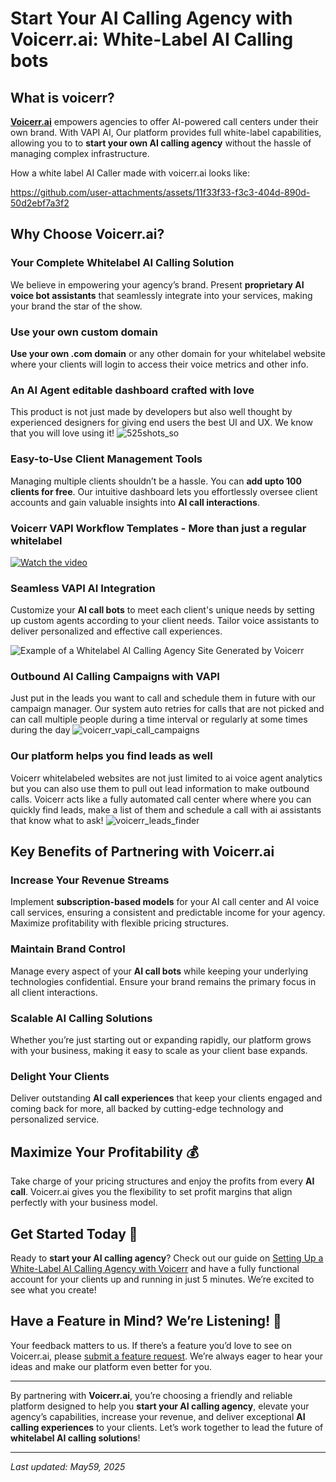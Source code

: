 # Start Your AI Calling Agency with Voicerr.ai: White-Label AI Calling bots

## What is voicerr?

**[Voicerr.ai](https://voicerr.ai)** empowers agencies to offer AI-powered call centers under their own brand. With VAPI AI, Our platform provides full white-label capabilities, allowing you to to **start your own AI calling agency** without the hassle of managing complex infrastructure.

How a white label AI Caller made with voicerr.ai looks like:


https://github.com/user-attachments/assets/11f33f33-f3c3-404d-890d-50d2ebf7a3f2


## Why Choose Voicerr.ai?

### Your Complete Whitelabel AI Calling Solution
We believe in empowering your agency’s brand. Present **proprietary AI voice bot assistants** that seamlessly integrate into your services, making your brand the star of the show.

### Use your own custom domain
**Use your own .com domain** or any other domain for your whitelabel website where your clients will login to access their voice metrics and other info.

### An AI Agent editable dashboard crafted with love
This product is not just made by developers but also well thought by experienced designers for giving end users the best UI and UX. We know that you will love using it!
![525shots_so](https://github.com/user-attachments/assets/51a1626a-dd2f-4762-82e2-a3a5de23976b)


### Easy-to-Use Client Management Tools
Managing multiple clients shouldn’t be a hassle. You can **add upto 100 clients for free**. Our intuitive dashboard lets you effortlessly oversee client accounts and gain valuable insights into **AI call interactions**.

### Voicerr VAPI Workflow Templates - More than just a regular whitelabel
[![Watch the video](https://img.youtube.com/vi/dXHdXI555eY/maxresdefault.jpg)](https://youtu.be/dXHdXI555eY)

### Seamless VAPI AI Integration
Customize your **AI call bots** to meet each client's unique needs by setting up custom agents according to your client needs. Tailor voice assistants to deliver personalized and effective call experiences.

![Example of a Whitelabel AI Calling Agency Site Generated by Voicerr](https://github.com/user-attachments/assets/40449c20-c1d1-490f-8535-defc941b5863 "Whitelabel AI Calling Agency Site by Voicerr.ai")

### Outbound AI Calling Campaigns with VAPI
Just put in the leads you want to call and schedule them in future with our campaign manager. Our system auto retries for calls that are not picked and can call multiple people during a time interval or regularly at some times during the day
![voicerr_vapi_call_campaigns](https://github.com/user-attachments/assets/12ade29c-5338-409b-b8b2-5045c61e8e80)

### Our platform helps you find leads as well
Voicerr whitelabeled websites are not just limited to ai voice agent analytics but you can also use them to pull out lead information to make outbound calls. Voicerr acts like a fully automated call center where where you can quickly find leads, make a list of them and schedule a call with ai assistants that know what to ask!
![voicerr_leads_finder](https://github.com/user-attachments/assets/574c7536-7210-4e3c-9bcf-08109117ff00)


## Key Benefits of Partnering with Voicerr.ai

### Increase Your Revenue Streams
Implement **subscription-based models** for your AI call center and AI voice call services, ensuring a consistent and predictable income for your agency. Maximize profitability with flexible pricing structures.

### Maintain Brand Control
Manage every aspect of your **AI call bots** while keeping your underlying technologies confidential. Ensure your brand remains the primary focus in all client interactions.

### Scalable AI Calling Solutions
Whether you’re just starting out or expanding rapidly, our platform grows with your business, making it easy to scale as your client base expands.

### Delight Your Clients
Deliver outstanding **AI call experiences** that keep your clients engaged and coming back for more, all backed by cutting-edge technology and personalized service.

## Maximize Your Profitability 💰
Take charge of your pricing structures and enjoy the profits from every **AI call**. Voicerr.ai gives you the flexibility to set profit margins that align perfectly with your business model.

## Get Started Today 🚀
Ready to **start your AI calling agency**? Check out our guide on [Setting Up a White-Label AI Calling Agency with Voicerr](https://voicerr.ai/blog/using-voicerr-to-setup-your-own-ai-voice-agency-in-5-minutes) and have a fully functional account for your clients up and running in just 5 minutes. We’re excited to see what you create!

## Have a Feature in Mind? We’re Listening! 🚀
Your feedback matters to us. If there’s a feature you’d love to see on Voicerr.ai, please [submit a feature request](https://github.com/Voicerr-ai/Voicerr.ai-Discussions/discussions/new/choose). We’re always eager to hear your ideas and make our platform even better for you.

---

By partnering with **Voicerr.ai**, you’re choosing a friendly and reliable platform designed to help you **start your AI calling agency**, elevate your agency’s capabilities, increase your revenue, and deliver exceptional **AI calling experiences** to your clients. Let’s work together to lead the future of **whitelabel AI calling solutions**!

---
*Last updated: May59, 2025*
